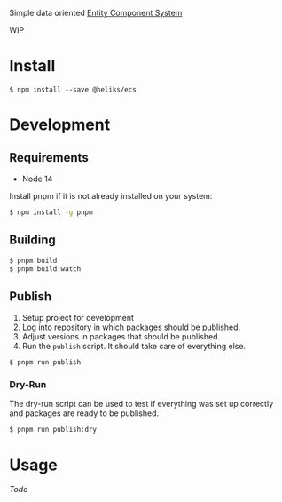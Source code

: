 Simple data oriented [Entity Component System](https://en.wikipedia.org/wiki/Entity%E2%80%93component%E2%80%93system)

WIP

# Install

```shell
$ npm install --save @heliks/ecs
```

# Development

## Requirements

- Node 14

Install pnpm if it is not already installed on your system: 

```bash
$ npm install -g pnpm
```

## Building

```bash
$ pnpm build
$ pnpm build:watch
```

## Publish

1. Setup project for development
2. Log into repository in which packages should be published.
3. Adjust versions in packages that should be published.
4. Run the `publish` script. It should take care of everything else.

```shell
$ pnpm run publish
```

### Dry-Run

The dry-run script can be used to test if everything was set up correctly and packages
are ready to be published.

```shell
$ pnpm run publish:dry
```

# Usage

*Todo*
